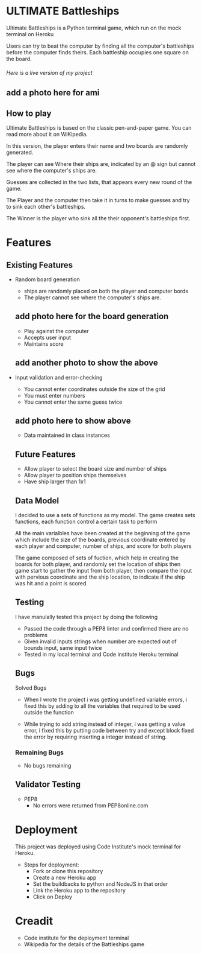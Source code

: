 # ULTIMATE Battleships

Ultimate Battleships is a Python terminal game, which run on the mock terminal on Heroku

Users can try to beat the computer by finding all the computer's battleships before the computer finds theirs.
Each battleship occupies one square on the board.

###### Here is a live version of my project 

## add a photo here for ami 

## How to play 

Ultimate Battleships is based on the classic pen-and-paper game. You can read more about it on WiKipedia.

In this version, the player enters their name and two boards are randomly generated.

The player can see Where their ships are, indicated by an @ sign but cannot see where the computer's ships are.

Guesses are collected in the two lists, that appears every new round of the game.

The Player and the computer then take it in turns to make guesses and try to sink each other's battleships.

The Winner is the player who sink all the their opponent's battleships first.

# Features

## Existing Features

- Random board generation 
   - ships are randomly placed on both the player and computer bords
   - The player cannot see where the computer's ships are.

   ## add photo here for the board generation 

   - Play against the computer
   - Accepts user input 
   - Maintains score

   ## add another photo to show the above 

- Input validation and error-checking 
  - You cannot enter coordinates outside the size of the grid 
  - You must enter numbers
  - You cannot enter the same guess twice

  ## add photo here to show above 

  - Data maintained in class instances

  ## Future Features

  - Allow player to select the board size and number of ships 
  - Allow player to position ships themselves
  - Have ship larger than 1x1

  ## Data Model 

  I decided to use a sets of functions as my model. The game creates sets functions, each function control a certain task to perform

  All the main varialbles have been created at the beginning of the game which include the size of the boards, previous coordinate entered by each player and computer, number of ships, and score for both players

  The game composed of sets of fuction, which help in creating the boards for both player, and randomly set the location of ships then game start to gather the input from both player, then compare the input with pervious coordinate and the ship location, to indicate if the ship was hit and a point is scored

  ## Testing 

  I have manulally tested this project by doing the following 

  - Passed the code through a PEP8 linter and confirmed there are no problems
  - Given invalid inputs strings when number are expected out of bounds input, same input twice
  - Tested in my local terminal and Code institute Heroku terminal 

  ## Bugs 

  Solved Bugs 

  - When I wrote the project i was getting undefined variable errors, i fixed this by adding to all the variables that required to be used outside the function

  - While trying to add string instead of integer, i was getting a value error, i fixed this by putting code between try and except block fixed the error by requiring inserting a integer instead of string.

  ### Remaining Bugs 

  - No bugs remaining

  ## Validator Testing 

  - PEP8 
    - No errors were returned from PEP8online.com

  # Deployment

  This project was deployed using Code Institute's mock terminal for Heroku.

  - Steps for deployment:
    - Fork or clone this repository 
    - Create a new Heroku app
    - Set the buildbacks to python and NodeJS in that order
    - Link the Heroku app to the repository
    - Click on Deploy

  # Creadit 

    - Code institute for the deployment terminal
    - Wikipedia for the details of the Battleships game





